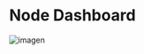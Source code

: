 # Node Dashboard
![imagen](https://user-images.githubusercontent.com/52834318/193376824-88321b3a-b444-4995-96d5-62e7642581f2.png)

